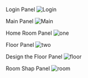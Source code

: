 Login Panel
![Login](https://github.com/inam-chandio/Estate/assets/126110565/4d966941-d1f2-489f-a875-bc381c1c711c)

Main Panel
![Main](https://github.com/inam-chandio/Estate/assets/126110565/52a88d90-4ee6-4de8-b060-9077f7480914)

Home Room Panel
![one](https://github.com/inam-chandio/Estate/assets/126110565/0d30713a-8c1d-47e0-8519-809ca517315b)

Floor Panel
![two](https://github.com/inam-chandio/Estate/assets/126110565/d9341830-76d9-4792-9495-2f7caf190bcb)

Design the Floor Panel
![floor](https://github.com/inam-chandio/Estate/assets/126110565/3ca9a97e-37b5-4d35-bc2c-1521b968921b)

Room Shap Panel
![room](https://github.com/inam-chandio/Estate/assets/126110565/fe4b2015-54a5-4935-b4c7-a3489e636f0c)
